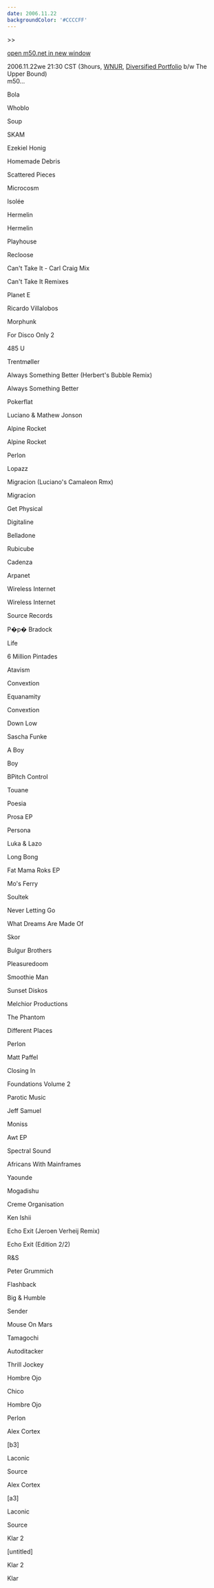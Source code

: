 ```yaml
---
date: 2006.11.22
backgroundColor: '#CCCCFF'
---
```


\>>

[open m50.net in new window](http://m50.net/)

2006.11.22we 21:30 CST (3hours, [WNUR](http://www.wnur.org/), [Diversified Portfolio](http://www.djlauer.com/) b/w The Upper Bound)  
m50...  

Bola

Whoblo

Soup

SKAM

Ezekiel Honig

Homemade Debris

Scattered Pieces

Microcosm

Isolée

Hermelin

Hermelin

Playhouse

Recloose

Can't Take It - Carl Craig Mix

Can't Take It Remixes

Planet E

Ricardo Villalobos

Morphunk

For Disco Only 2

485 U

Trentmøller

Always Something Better (Herbert's Bubble Remix)

Always Something Better

Pokerflat

Luciano & Mathew Jonson

Alpine Rocket

Alpine Rocket

Perlon

Lopazz

Migracion (Luciano's Camaleon Rmx)

Migracion

Get Physical

Digitaline

Belladone

Rubicube

Cadenza

Arpanet

Wireless Internet

Wireless Internet

Source Records

P�p� Bradock

Life

6 Million Pintades

Atavism

Convextion

Equanamity

Convextion

Down Low

Sascha Funke

A Boy

Boy

BPitch Control

Touane

Poesia

Prosa EP

Persona

Luka & Lazo

Long Bong

Fat Mama Roks EP

Mo's Ferry

Soultek

Never Letting Go

What Dreams Are Made Of

Skor

Bulgur Brothers

Pleasuredoom

Smoothie Man

Sunset Diskos

Melchior Productions

The Phantom

Different Places

Perlon

Matt Paffel

Closing In

Foundations Volume 2

Parotic Music

Jeff Samuel

Moniss

Awt EP

Spectral Sound

Africans With Mainframes

Yaounde

Mogadishu

Creme Organisation

Ken Ishii

Echo Exit (Jeroen Verheij Remix)

Echo Exit (Edition 2/2)

R&S

Peter Grummich

Flashback

Big & Humble

Sender

Mouse On Mars

Tamagochi

Autoditacker

Thrill Jockey

Hombre Ojo

Chico

Hombre Ojo

Perlon

Alex Cortex

\[b3\]

Laconic

Source

Alex Cortex

\[a3\]

Laconic

Source

Klar 2

\[untitled\]

Klar 2

Klar